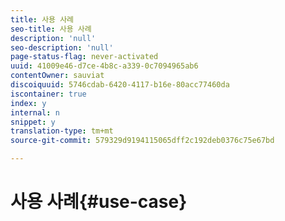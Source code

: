 ```yaml
---
title: 사용 사례
seo-title: 사용 사례
description: 'null'
seo-description: 'null'
page-status-flag: never-activated
uuid: 41009e46-d7ce-4b8c-a339-0c7094965ab6
contentOwner: sauviat
discoiquuid: 5746cdab-6420-4117-b16e-80acc77460da
iscontainer: true
index: y
internal: n
snippet: y
translation-type: tm+mt
source-git-commit: 579329d9194115065dff2c192deb0376c75e67bd

---
```



# 사용 사례{#use-case}

